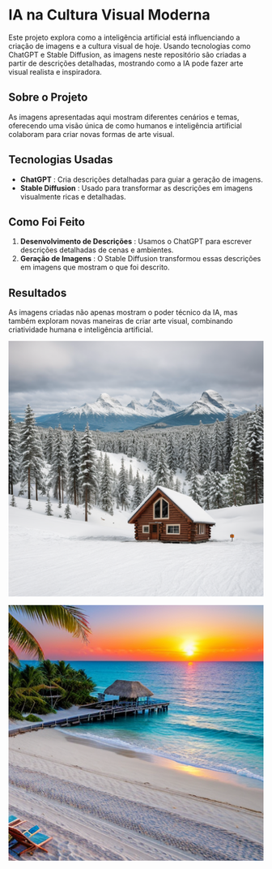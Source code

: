 # IA na Cultura Visual Moderna

Este projeto explora como a inteligência artificial está influenciando a criação de imagens e a cultura visual de hoje. Usando tecnologias como ChatGPT e Stable Diffusion, as imagens neste repositório são criadas a partir de descrições detalhadas, mostrando como a IA pode fazer arte visual realista e inspiradora.

## Sobre o Projeto

As imagens apresentadas aqui mostram diferentes cenários e temas, oferecendo uma visão única de como humanos e inteligência artificial colaboram para criar novas formas de arte visual.

## Tecnologias Usadas

* **ChatGPT** : Cria descrições detalhadas para guiar a geração de imagens.
* **Stable Diffusion** : Usado para transformar as descrições em imagens visualmente ricas e detalhadas.

## Como Foi Feito

1. **Desenvolvimento de Descrições** : Usamos o ChatGPT para escrever descrições detalhadas de cenas e ambientes.
2. **Geração de Imagens** : O Stable Diffusion transformou essas descrições em imagens que mostram o que foi descrito.

## Resultados

As imagens criadas não apenas mostram o poder técnico da IA, mas também exploram novas maneiras de criar arte visual, combinando criatividade humana e inteligência artificial.

![1718751604138](image/ImagensIA/1718751604138.png)

![1718751624942](image/ImagensIA/1718751624942.png)
